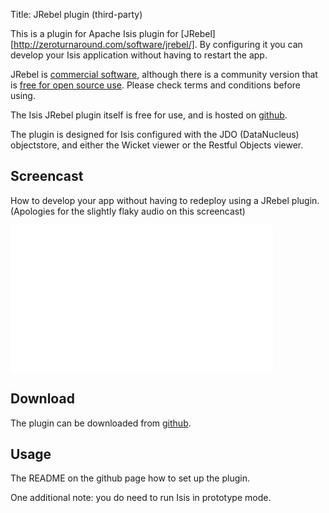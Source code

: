 Title: JRebel plugin (third-party)

This is a plugin for Apache Isis plugin for [JRebel][http://zeroturnaround.com/software/jrebel/]. By configuring it you can develop your Isis application without having to restart the app. 

JRebel is [commercial software](), although there is a community version that is [free for open source use]().  Please check terms and conditions before using.

The Isis JRebel plugin itself is free for use, and is hosted on [github](https://github.com/danhaywood/isis-jrebel-plugin).

The plugin is designed for Isis configured with the JDO (DataNucleus) objectstore, and either the Wicket viewer or the Restful Objects viewer.


## <a name="screencast"></a>Screencast

How to develop your app without having to redeploy using a JRebel plugin. (Apologies for the slightly flaky audio on this screencast)

<iframe width="420" height="236" src="//www.youtube.com/embed/PxVgbz3ae_g" frameborder="0" allowfullscreen></iframe>



## Download

The plugin can be downloaded from [github](https://github.com/danhaywood/isis-jrebel-plugin).


## Usage

The README on the github page how to set up the plugin.

One additional note: you do need to run Isis in prototype mode.


